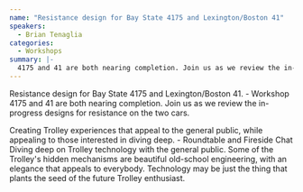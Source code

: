 ```yaml
---
name: "Resistance design for Bay State 4175 and Lexington/Boston 41"
speakers:
  - Brian Tenaglia
categories:
  - Workshops
summary: |-
  4175 and 41 are both nearing completion. Join us as we review the in-progress designs for resistance on the two cars.
---
```


Resistance design for Bay State 4175 and Lexington/Boston 41. - Workshop
4175 and 41 are both nearing completion. Join us as we review the in-progress designs for resistance on the two cars.

Creating Trolley experiences that appeal to the general public, while appealing to those interested in diving deep. - Roundtable and Fireside Chat
Diving deep on Trolley technology with the general public. Some of the Trolley's hidden mechanisms are beautiful old-school engineering, with an elegance that appeals to everybody. Technology may be just the thing that plants the seed of the future Trolley enthusiast.